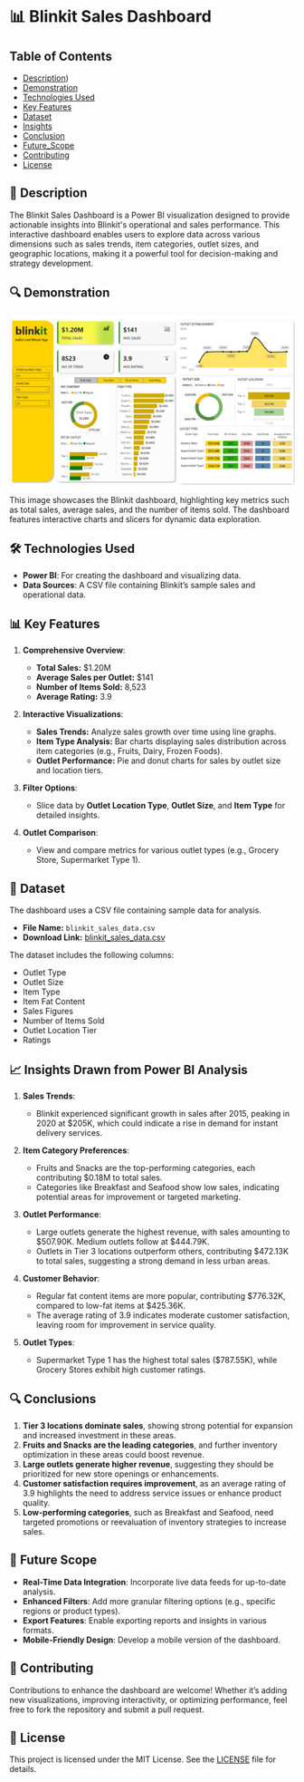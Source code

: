 # 📊 Blinkit Sales Dashboard

## Table of Contents
- [Description](#-description))
- [Demonstration](#-Demonstration)
- [Technologies Used](#-technologies-Used)
- [Key Features](#-key-features)
- [Dataset](#-dataset)
- [Insights](#-insights-drawn-from-power-bi-analysis)
- [Conclusion](#-conclusions)
- [Future_Scope](#-future-scope)
- [Contributing](#-contributing)
- [License](#-license)

## 📝 Description

The Blinkit Sales Dashboard is a Power BI visualization designed to provide actionable insights into Blinkit's operational and sales performance. This interactive dashboard enables users to explore data across various dimensions such as sales trends, item categories, outlet sizes, and geographic locations, making it a powerful tool for decision-making and strategy development.

## 🔍 Demonstration

![Blinkit Sales Dashboard](./powerbi.png)

This image showcases the Blinkit dashboard, highlighting key metrics such as total sales, average sales, and the number of items sold. The dashboard features interactive charts and slicers for dynamic data exploration.

## 🛠️ Technologies Used

- **Power BI**: For creating the dashboard and visualizing data.
- **Data Sources**: A CSV file containing Blinkit’s sample sales and operational data.

## 📊 Key Features

1. **Comprehensive Overview**:
   - **Total Sales:** $1.20M
   - **Average Sales per Outlet:** $141
   - **Number of Items Sold:** 8,523
   - **Average Rating:** 3.9

2. **Interactive Visualizations**:
   - **Sales Trends:** Analyze sales growth over time using line graphs.
   - **Item Type Analysis:** Bar charts displaying sales distribution across item categories (e.g., Fruits, Dairy, Frozen Foods).
   - **Outlet Performance:** Pie and donut charts for sales by outlet size and location tiers.

3. **Filter Options**:
   - Slice data by **Outlet Location Type**, **Outlet Size**, and **Item Type** for detailed insights.

4. **Outlet Comparison**:
   - View and compare metrics for various outlet types (e.g., Grocery Store, Supermarket Type 1).

## 📂 Dataset

The dashboard uses a CSV file containing sample data for analysis. 

- **File Name:** `blinkit_sales_data.csv`
- **Download Link:** [blinkit_sales_data.csv](./BlinkIT-Grocery-Data.csv)

The dataset includes the following columns:
- Outlet Type
- Outlet Size
- Item Type
- Item Fat Content
- Sales Figures
- Number of Items Sold
- Outlet Location Tier
- Ratings

## 📈 Insights Drawn from Power BI Analysis

1. **Sales Trends**:
   - Blinkit experienced significant growth in sales after 2015, peaking in 2020 at $205K, which could indicate a rise in demand for instant delivery services.
   
2. **Item Category Preferences**:
   - Fruits and Snacks are the top-performing categories, each contributing $0.18M to total sales.
   - Categories like Breakfast and Seafood show low sales, indicating potential areas for improvement or targeted marketing.

3. **Outlet Performance**:
   - Large outlets generate the highest revenue, with sales amounting to $507.90K. Medium outlets follow at $444.79K.
   - Outlets in Tier 3 locations outperform others, contributing $472.13K to total sales, suggesting a strong demand in less urban areas.

4. **Customer Behavior**:
   - Regular fat content items are more popular, contributing $776.32K, compared to low-fat items at $425.36K.
   - The average rating of 3.9 indicates moderate customer satisfaction, leaving room for improvement in service quality.

5. **Outlet Types**:
   - Supermarket Type 1 has the highest total sales ($787.55K), while Grocery Stores exhibit high customer ratings.

## 🔍 Conclusions

1. **Tier 3 locations dominate sales**, showing strong potential for expansion and increased investment in these areas.
2. **Fruits and Snacks are the leading categories**, and further inventory optimization in these areas could boost revenue.
3. **Large outlets generate higher revenue**, suggesting they should be prioritized for new store openings or enhancements.
4. **Customer satisfaction requires improvement**, as an average rating of 3.9 highlights the need to address service issues or enhance product quality.
5. **Low-performing categories**, such as Breakfast and Seafood, need targeted promotions or reevaluation of inventory strategies to increase sales.

## 🚀 Future Scope

- **Real-Time Data Integration**: Incorporate live data feeds for up-to-date analysis.
- **Enhanced Filters**: Add more granular filtering options (e.g., specific regions or product types).
- **Export Features**: Enable exporting reports and insights in various formats.
- **Mobile-Friendly Design**: Develop a mobile version of the dashboard.

## 🤝 Contributing

Contributions to enhance the dashboard are welcome! Whether it’s adding new visualizations, improving interactivity, or optimizing performance, feel free to fork the repository and submit a pull request.

## 📄 License

This project is licensed under the MIT License. See the [LICENSE](LICENSE) file for details.
